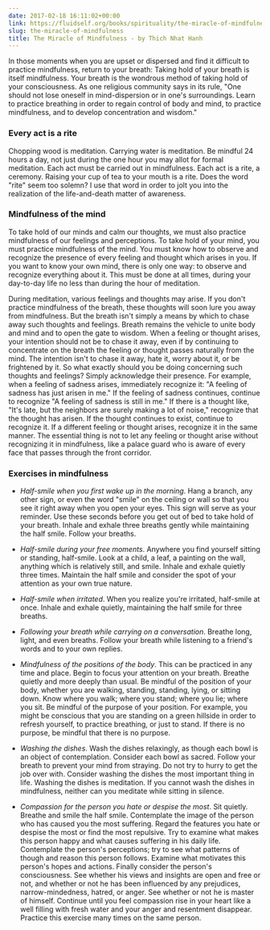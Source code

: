 ```yaml
---
date: 2017-02-18 16:11:02+00:00
link: https://fluidself.org/books/spirituality/the-miracle-of-mindfulness
slug: the-miracle-of-mindfulness
title: The Miracle of Mindfulness - by Thich Nhat Hanh
---
```


In those moments when you are upset or dispersed and find it difficult to practice mindfulness, return to your breath: Taking hold of your breath is itself mindfulness. Your breath is the wondrous method of taking hold of your consciousness. As one religious community says in its rule, "One should not lose oneself in mind-dispersion or in one's surroundings. Learn to practice breathing in order to regain control of body and mind, to practice mindfulness, and to develop concentration and wisdom."

### Every act is a rite

Chopping wood is meditation. Carrying water is meditation. Be mindful 24 hours a day, not just during the one hour you may allot for formal meditation. Each act must be carried out in mindfulness. Each act is a rite, a ceremony. Raising your cup of tea to your mouth is a rite. Does the word "rite" seem too solemn? I use that word in order to jolt you into the realization of the life-and-death matter of awareness.

### Mindfulness of the mind

To take hold of our minds and calm our thoughts, we must also practice mindfulness of our feelings and perceptions. To take hold of your mind, you must practice mindfulness of the mind. You must know how to observe and recognize the presence of every feeling and thought which arises in you. If you want to know your own mind, there is only one way: to observe and recognize everything about it. This must be done at all times, during your day-to-day life no less than during the hour of meditation.

During meditation, various feelings and thoughts may arise. If you don't practice mindfulness of the breath, these thoughts will soon lure you away from mindfulness. But the breath isn't simply a means by which to chase away such thoughts and feelings. Breath remains the vehicle to unite body and mind and to open the gate to wisdom. When a feeling or thought arises, your intention should not be to chase it away, even if by continuing to concentrate on the breath the feeling or thought passes naturally from the mind. The intention isn't to chase it away, hate it, worry about it, or be frightened by it. So what exactly should you be doing concerning such thoughts and feelings? Simply acknowledge their presence. For example, when a feeling of sadness arises, immediately recognize it: "A feeling of sadness has just arisen in me." If the feeling of sadness continues, continue to recognize "A feeling of sadness is still in me." If there is a thought like, "It's late, but the neighbors are surely making a lot of noise," recognize that the thought has arisen. If the thought continues to exist, continue to recognize it. If a different feeling or thought arises, recognize it in the same manner. The essential thing is not to let any feeling or thought arise without recognizing it in mindfulness, like a palace guard who is aware of every face that passes through the front corridor.

### Exercises in mindfulness

- _Half-smile when you first wake up in the morning_. Hang a branch, any other sign, or even the word "smile" on the ceiling or wall so that you see it right away when you open your eyes. This sign will serve as your reminder. Use these seconds before you get out of bed to take hold of your breath. Inhale and exhale three breaths gently while maintaining the half smile. Follow your breaths.

- _Half-smile during your free moments_. Anywhere you find yourself sitting or standing, half-smile. Look at a child, a leaf, a painting on the wall, anything which is relatively still, and smile. Inhale and exhale quietly three times. Maintain the half smile and consider the spot of your attention as your own true nature.

- _Half-smile when irritated_. When you realize you're irritated, half-smile at once. Inhale and exhale quietly, maintaining the half smile for three breaths.

- _Following your breath while carrying on a conversation_. Breathe long, light, and even breaths. Follow your breath while listening to a friend's words and to your own replies.

- _Mindfulness of the positions of the body_. This can be practiced in any time and place. Begin to focus your attention on your breath. Breathe quietly and more deeply than usual. Be mindful of the position of your body, whether you are walking, standing, standing, lying, or sitting down. Know where you walk; where you stand; where you lie; where you sit. Be mindful of the purpose of your position. For example, you might be conscious that you are standing on a green hillside in order to refresh yourself, to practice breathing, or just to stand. If there is no purpose, be mindful that there is no purpose.

- _Washing the dishes_. Wash the dishes relaxingly, as though each bowl is an object of contemplation. Consider each bowl as sacred. Follow your breath to prevent your mind from straying. Do not try to hurry to get the job over with. Consider washing the dishes the most important thing in life. Washing the dishes is meditation. If you cannot wash the dishes in mindfulness, neither can you meditate while sitting in silence.

- _Compassion for the person you hate or despise the most_. Sit quietly. Breathe and smile the half smile. Contemplate the image of the person who has caused you the most suffering. Regard the features you hate or despise the most or find the most repulsive. Try to examine what makes this person happy and what causes suffering in his daily life. Contemplate the person's perceptions; try to see what patterns of though and reason this person follows. Examine what motivates this person's hopes and actions. Finally consider the person's consciousness. See whether his views and insights are open and free or not, and whether or not he has been influenced by any prejudices, narrow-mindedness, hatred, or anger. See whether or not he is master of himself. Continue until you feel compassion rise in your heart like a well filling with fresh water and your anger and resentment disappear. Practice this exercise many times on the same person.

